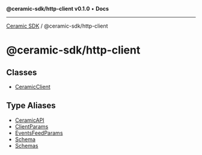 **@ceramic-sdk/http-client v0.1.0** • **Docs**

***

[Ceramic SDK](../../README.md) / @ceramic-sdk/http-client

# @ceramic-sdk/http-client

## Classes

- [CeramicClient](classes/CeramicClient.md)

## Type Aliases

- [CeramicAPI](type-aliases/CeramicAPI.md)
- [ClientParams](type-aliases/ClientParams.md)
- [EventsFeedParams](type-aliases/EventsFeedParams.md)
- [Schema](type-aliases/Schema.md)
- [Schemas](type-aliases/Schemas.md)
